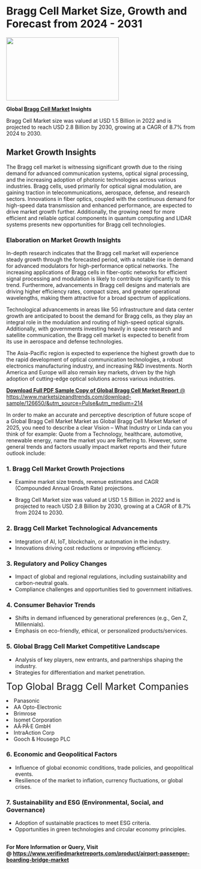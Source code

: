 <H1>Bragg Cell Market Size, Growth and Forecast from 2024 - 2031</H1><img class="aligncenter size-medium wp-image-584254" src="https://thirdeyenews.in/wp-content/uploads/2024/09/Global-Market-Research-300x168.jpeg" alt="" width="300" height="168" /><p><strong>Global&nbsp;<a href="https://www.marketsizeandtrends.com/download-sample/126650/&amp;utm_source=Pulse&amp;utm_medium=214">Bragg Cell Market</a> Insights</strong></p><p>Bragg Cell Market size was valued at USD 1.5 Billion in 2022 and is projected to reach USD 2.8 Billion by 2030, growing at a CAGR of 8.7% from 2024 to 2030.</p><p><h2>Market Growth Insights</h2> <p>The Bragg cell market is witnessing significant growth due to the rising demand for advanced communication systems, optical signal processing, and the increasing adoption of photonic technologies across various industries. Bragg cells, used primarily for optical signal modulation, are gaining traction in telecommunications, aerospace, defense, and research sectors. Innovations in fiber optics, coupled with the continuous demand for high-speed data transmission and enhanced performance, are expected to drive market growth further. Additionally, the growing need for more efficient and reliable optical components in quantum computing and LIDAR systems presents new opportunities for Bragg cell technologies.</p> <p><a href="#"></a></p> <h3>Elaboration on Market Growth Insights</h3> <p>In-depth research indicates that the Bragg cell market will experience steady growth through the forecasted period, with a notable rise in demand for advanced modulators for high-performance optical networks. The increasing applications of Bragg cells in fiber-optic networks for efficient signal processing and modulation is likely to contribute significantly to this trend. Furthermore, advancements in Bragg cell designs and materials are driving higher efficiency rates, compact sizes, and greater operational wavelengths, making them attractive for a broad spectrum of applications.</p> <p>Technological advancements in areas like 5G infrastructure and data center growth are anticipated to boost the demand for Bragg cells, as they play an integral role in the modulation and routing of high-speed optical signals. Additionally, with governments investing heavily in space research and satellite communication, the Bragg cell market is expected to benefit from its use in aerospace and defense technologies.</p> <p>The Asia-Pacific region is expected to experience the highest growth due to the rapid development of optical communication technologies, a robust electronics manufacturing industry, and increasing R&D investments. North America and Europe will also remain key markets, driven by the high adoption of cutting-edge optical solutions across various industries.</p> <p><a href="#"></p><p><span class=""><strong>Download Full PDF Sample Copy of Global Bragg Cell Market Report</strong> @ <a href="https://www.marketsizeandtrends.com/download-sample/126650/&amp;utm_source=Pulse&amp;utm_medium=214" target="_blank">https://www.marketsizeandtrends.com/download-sample/126650/&amp;utm_source=Pulse&amp;utm_medium=214</a></span></p><p>In order to make an accurate and perceptive description of future scope of a Global&nbsp;Bragg Cell Market Market as Global&nbsp;Bragg Cell Market Market of 2025, you need to describe a clear Vision &ndash; What Industry or Linda can you think of for example: Quote from a Technology, healthcare, automotive, renewable energy, name the market you are Reffering to. However, some general trends and factors usually impact market reports and their future outlook include:</p><h3>1.&nbsp;<strong>Bragg Cell Market Growth Projections</strong></h3><ul><li>Examine market size trends, revenue estimates and CAGR (Compounded Annual Growth Rate) projections.</li><li><p>Bragg Cell Market size was valued at USD 1.5 Billion in 2022 and is projected to reach USD 2.8 Billion by 2030, growing at a CAGR of 8.7% from 2024 to 2030.</p></li></ul><h3>2.&nbsp;<strong>Bragg Cell Market Technological Advancements</strong></h3><ul><li>Integration of AI, IoT, blockchain, or automation in the industry.</li><li>Innovations driving cost reductions or improving efficiency.</li></ul><h3>3.&nbsp;<strong>Regulatory and Policy Changes</strong></h3><ul><li>Impact of global and regional regulations, including sustainability and carbon-neutral goals.</li><li>Compliance challenges and opportunities tied to government initiatives.</li></ul><h3>4.&nbsp;<strong>Consumer Behavior Trends</strong></h3><ul><li>Shifts in demand influenced by generational preferences (e.g., Gen Z, Millennials).</li><li>Emphasis on eco-friendly, ethical, or personalized products/services.</li></ul><h3>5.&nbsp;<strong>Global Bragg Cell Market Competitive Landscape</strong></h3><ul><li>Analysis of key players, new entrants, and partnerships shaping the industry.</li><li>Strategies for differentiation and market penetration.</li></ul><p data-pm-slice="1 1 []"><span style="color: inherit; font-family: inherit; font-size: 25px;">Top Global Bragg Cell Market Companies</span></p><div class="" data-test-id=""><p><li>Panasonic</li><li> AA Opto-Electronic</li><li> Brimrose</li><li> Isomet Corporation</li><li> AÂ·PÂ·E GmbH</li><li> IntraAction Corp</li><li> Gooch & Housego PLC</li></p></div><h3>6.&nbsp;<strong>Economic and Geopolitical Factors</strong></h3><ul><li>Influence of global economic conditions, trade policies, and geopolitical events.</li><li>Resilience of the market to inflation, currency fluctuations, or global crises.</li></ul><h3>7.&nbsp;<strong>Sustainability and ESG (Environmental, Social, and Governance)</strong></h3><ul><li>Adoption of sustainable practices to meet ESG criteria.</li><li>Opportunities in green technologies and circular economy principles.</li></ul><h2><strong style="font-size: 14px;">For More Information or Query, Visit @&nbsp;</strong><a style="background-color: #ffffff; font-size: 14px;" href="https://www.marketsizeandtrends.com/report/bragg-cell-market/" target="_blank">https://www.verifiedmarketreports.com/product/airport-passenger-boarding-bridge-market</a></h2>
